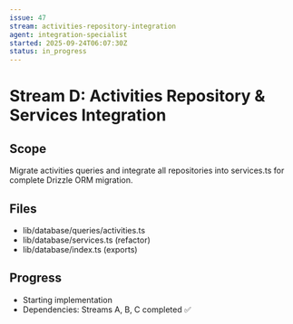 ```yaml
---
issue: 47
stream: activities-repository-integration
agent: integration-specialist
started: 2025-09-24T06:07:30Z
status: in_progress
---
```


# Stream D: Activities Repository & Services Integration

## Scope
Migrate activities queries and integrate all repositories into services.ts for complete Drizzle ORM migration.

## Files
- lib/database/queries/activities.ts
- lib/database/services.ts (refactor)
- lib/database/index.ts (exports)

## Progress
- Starting implementation
- Dependencies: Streams A, B, C completed ✅